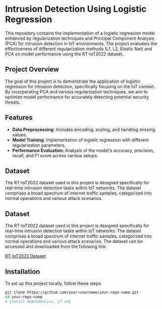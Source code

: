 # Intrusion Detection Using Logistic Regression

This repository contains the implementation of a logistic regression model enhanced by regularization techniques and Principal Component Analysis (PCA) for intrusion detection in IoT environments. The project evaluates the effectiveness of different regularization methods (L1, L2, Elastic Net) and PCA on model performance using the RT-IoT2022 dataset.

## Project Overview

The goal of this project is to demonstrate the application of logistic regression for intrusion detection, specifically focusing on the IoT context. By incorporating PCA and various regularization techniques, we aim to optimize model performance for accurately detecting potential security threats.

## Features

- **Data Preprocessing**: Includes encoding, scaling, and handling missing values.
- **Model Training**: Implementation of logistic regression with different regularization parameters.
- **Performance Evaluation**: Analysis of the model's accuracy, precision, recall, and F1 score across various setups.

## Dataset

The RT-IoT2022 dataset used in this project is designed specifically for real-time intrusion detection tasks within IoT networks. The dataset comprises a broad spectrum of internet traffic samples, categorized into normal operations and various attack scenarios.

## Dataset

The RT-IoT2022 dataset used in this project is designed specifically for real-time intrusion detection tasks within IoT networks. The dataset comprises a broad spectrum of internet traffic samples, categorized into normal operations and various attack scenarios. The dataset can be accessed and downloaded from the following link:

[RT-IoT2022 Dataset](https://archive.ics.uci.edu/dataset/942/rt-iot2022)

## Installation

To set up this project locally, follow these steps:

```bash
git clone https://github.com/your-username/your-repo-name.git
cd your-repo-name
# Install dependencies, if any

